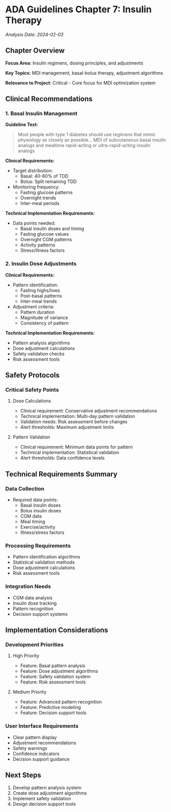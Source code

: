 # ADA Guidelines Chapter 7: Insulin Therapy
*Analysis Date: 2024-02-03*

## Chapter Overview
**Focus Area:** Insulin regimens, dosing principles, and adjustments

**Key Topics:** MDI management, basal-bolus therapy, adjustment algorithms

**Relevance to Project:** Critical - Core focus for MDI optimization system

## Clinical Recommendations
### 1. Basal Insulin Management
**Guideline Text:**
> Most people with type 1 diabetes should use regimens that mimic physiology as closely as possible... MDI of subcutaneous basal insulin analogs and mealtime rapid-acting or ultra-rapid-acting insulin analogs

**Clinical Requirements:**
- Target distribution:
  - Basal: 40-60% of TDD
  - Bolus: Split remaining TDD
- Monitoring frequency:
  - Fasting glucose patterns
  - Overnight trends
  - Inter-meal periods

**Technical Implementation Requirements:**
- Data points needed:
  - Basal insulin doses and timing
  - Fasting glucose values
  - Overnight CGM patterns
  - Activity patterns
  - Stress/illness factors

### 2. Insulin Dose Adjustments
**Clinical Requirements:**
- Pattern identification:
  - Fasting highs/lows
  - Post-basal patterns
  - Inter-meal trends
- Adjustment criteria:
  - Pattern duration
  - Magnitude of variance
  - Consistency of pattern

**Technical Implementation Requirements:**
- Pattern analysis algorithms
- Dose adjustment calculations
- Safety validation checks
- Risk assessment tools

## Safety Protocols
### Critical Safety Points
1. Dose Calculations
   - Clinical requirement: Conservative adjustment recommendations
   - Technical implementation: Multi-day pattern validation
   - Validation needs: Risk assessment before changes
   - Alert thresholds: Maximum adjustment limits

2. Pattern Validation
   - Clinical requirement: Minimum data points for pattern
   - Technical implementation: Statistical validation
   - Alert thresholds: Data confidence levels

## Technical Requirements Summary
### Data Collection
- Required data points:
  - Basal insulin doses
  - Bolus insulin doses
  - CGM data
  - Meal timing
  - Exercise/activity
  - Illness/stress factors

### Processing Requirements
- Pattern identification algorithms
- Statistical validation methods
- Dose adjustment calculations
- Risk assessment tools

### Integration Needs
- CGM data analysis
- Insulin dose tracking
- Pattern recognition
- Decision support systems

## Implementation Considerations
### Development Priorities
1. High Priority
   - Feature: Basal pattern analysis
   - Feature: Dose adjustment algorithms
   - Feature: Safety validation system
   - Feature: Risk assessment tools

2. Medium Priority
   - Feature: Advanced pattern recognition
   - Feature: Predictive modeling
   - Feature: Decision support tools

### User Interface Requirements
- Clear pattern display
- Adjustment recommendations
- Safety warnings
- Confidence indicators
- Decision support guidance

## Next Steps
1. Develop pattern analysis system
2. Create dose adjustment algorithms
3. Implement safety validation
4. Design decision support tools